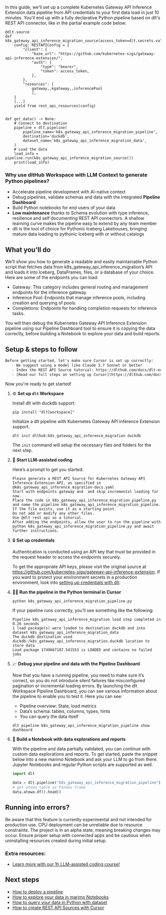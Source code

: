 In this guide, we'll set up a complete Kubernetes Gateway API Inference Extension data pipeline from API credentials to your first data load in just 10 minutes. You'll end up with a fully declarative Python pipeline based on dlt's REST API connector, like in the partial example code below:

```python-outcome
@dlt.source
def k8s_gateway_api_inference_migration_source(access_token=dlt.secrets.value):
    config: RESTAPIConfig = {
        "client": {
            "base_url": "https://github.com/kubernetes-sigs/gateway-api-inference-extension/",
            "auth": {
                "type": "bearer",
                "token": access_token,
            },
        },
        "resources": [
            gateway,,kgateway,,inferencePool
            ],
    }
    [...]
    yield from rest_api_resources(config)


def get_data() -> None:
    # Connect to destination
    pipeline = dlt.pipeline(
        pipeline_name='k8s_gateway_api_inference_migration_pipeline',
        destination='duckdb',
        dataset_name='k8s_gateway_api_inference_migration_data', 
    )
    # Load the data
    load_info = pipeline.run(k8s_gateway_api_inference_migration_source())
    print(load_info) 
```

### Why use dltHub Workspace with LLM Context to generate Python pipelines?

- Accelerate pipeline development with AI-native context
- Debug pipelines, validate schemas and data with the integrated **Pipeline Dashboard**
- Build Python notebooks for end users of your data
- **Low maintenance** thanks to Schema evolution with type inference, resilience and self documenting REST API connectors. A shallow learning curve makes the pipeline easy to extend by any team member
- dlt is the tool of choice for Pythonic Iceberg Lakehouses, bringing mature data loading to pythonic Iceberg with or without catalogs

## What you’ll do

We’ll show you how to generate a readable and easily maintainable Python script that fetches data from k8s_gateway_api_inference_migration’s API and loads it into Iceberg, DataFrames, files, or a database of your choice. Here are some of the endpoints you can load:

- Gateway: This category includes general routing and management endpoints for the inference gateway.
- Inference Pool: Endpoints that manage inference pools, including creation and querying of pools.
- Completions: Endpoints for handling completion requests for inference tasks.

You will then debug the Kubernetes Gateway API Inference Extension pipeline using our Pipeline Dashboard tool to ensure it is copying the data correctly, before building a Notebook to explore your data and build reports.

## Setup & steps to follow

```default
Before getting started, let's make sure Cursor is set up correctly:
   - We suggest using a model like Claude 3.7 Sonnet or better
   - Index the REST API Source tutorial: https://dlthub.com/docs/dlt-ecosystem/verified-sources/rest_api/ and add it to context as **@dlt rest api**
   - [Read our full steps on setting up Cursor](https://dlthub.com/docs/dlt-ecosystem/llm-tooling/cursor-restapi#23-configuring-cursor-with-documentation)
```

Now you're ready to get started!

1. ⚙️ **Set up `dlt` Workspace**
    
    Install dlt with duckdb support:
    ```shell
    pip install "dlt[workspace]"
    ```

    Initialize a dlt pipeline with Kubernetes Gateway API Inference Extension support.
    ```shell
    dlt init dlthub:k8s_gateway_api_inference_migration duckdb
    ```

    The `init` command will setup the necessary files and folders for the next step.
    
2. 🤠 **Start LLM-assisted coding**
    
    Here’s a prompt to get you started:
    
    ```prompt
    Please generate a REST API Source for Kubernetes Gateway API Inference Extension API, as specified in @k8s_gateway_api_inference_migration-docs.yaml 
    Start with endpoints gateway and  and skip incremental loading for now. 
    Place the code in k8s_gateway_api_inference_migration_pipeline.py and name the pipeline k8s_gateway_api_inference_migration_pipeline. 
    If the file exists, use it as a starting point. 
    Do not add or modify any other files. 
    Use @dlt rest api as a tutorial. 
    After adding the endpoints, allow the user to run the pipeline with python k8s_gateway_api_inference_migration_pipeline.py and await further instructions.
    ```

    
3. 🔒 **Set up credentials** 
    
    Authentication is conducted using an API key that must be provided in the request header to access the endpoints securely.
    
    To get the appropriate API keys, please visit the original source at https://github.com/kubernetes-sigs/gateway-api-inference-extension.
    If you want to protect your environment secrets in a production environment, look into [setting up credentials with dlt](https://dlthub.com/docs/walkthroughs/add_credentials).
    
4. 🏃‍♀️ **Run the pipeline in the Python terminal in Cursor**
    
    ```shell
    python k8s_gateway_api_inference_migration_pipeline.py
    ```
    
    If your pipeline runs correctly, you’ll see something like the following:
    
    ```shell
    Pipeline k8s_gateway_api_inference_migration load step completed in 0.26 seconds
    1 load package(s) were loaded to destination duckdb and into dataset k8s_gateway_api_inference_migration_data
    The duckdb destination used duckdb:/k8s_gateway_api_inference_migration.duckdb location to store data
    Load package 1749667187.541553 is LOADED and contains no failed jobs
    ```
    
5. 📈 **Debug your pipeline and data with the Pipeline Dashboard**

    Now that you have a running pipeline, you need to make sure it’s correct, so you do not introduce silent failures like misconfigured pagination or incremental loading errors. By launching the dlt Workspace Pipeline Dashboard, you can see various information about the pipeline to enable you to test it. Here you can see:
    - Pipeline overview: State, load metrics
    - Data’s schema: tables, columns, types, hints
    - You can query the data itself
    
    ```shell
    dlt pipeline k8s_gateway_api_inference_migration_pipeline show dashboard
    ```
    
6. 🐍 **Build a Notebook with data explorations and reports**

    With the pipeline and data partially validated, you can continue with custom data explorations and reports. To get started, paste the snippet below into a new marimo Notebook and ask your LLM to go from there. Jupyter Notebooks and regular Python scripts are supported as well.

    
    ```python
    import dlt

   data = dlt.pipeline("k8s_gateway_api_inference_migration_pipeline").dataset()
   # get atewa table as Pandas frame
   data.atewa.df().head()
    ```

## Running into errors?

Be aware that this feature is currently experimental and not intended for production use. CPU deployment can be unreliable due to resource constraints. The project is in an alpha state, meaning breaking changes may occur. Ensure proper setup with connected apps and be cautious when uninstalling resources created during initial setup.

### Extra resources:

- [Learn more with our 1h LLM-assisted coding course!](https://www.youtube.com/watch?v=GGid70rnJuM)

## Next steps

- [How to deploy a pipeline](https://dlthub.com/docs/walkthroughs/deploy-a-pipeline)
- [How to explore your data in marimo Notebooks](https://dlthub.com/docs/general-usage/dataset-access/marimo)
- [How to query your data in Python with dataset](https://dlthub.com/docs/general-usage/dataset-access/dataset)
- [How to create REST API Sources with Cursor](https://dlthub.com/docs/dlt-ecosystem/llm-tooling/cursor-restapi)
